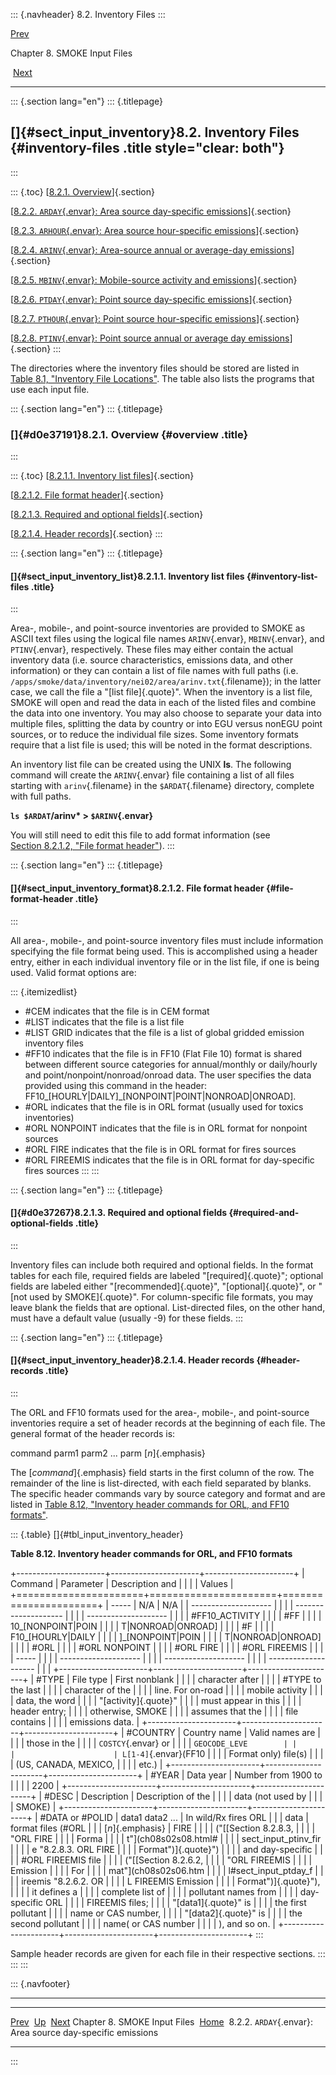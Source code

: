 ::: {.navheader}
8.2. Inventory Files
:::

[Prev](ch08.html) 

Chapter 8. SMOKE Input Files

 [Next](ch08s02s02.html)

------------------------------------------------------------------------

::: {.section lang="en"}
::: {.titlepage}
<div>

<div>

[]{#sect_input_inventory}8.2. Inventory Files {#inventory-files .title style="clear: both"}
---------------------------------------------

</div>

</div>
:::

::: {.toc}
[[8.2.1. Overview](ch08s02.html#d0e37191)]{.section}

[[8.2.2. `ARDAY`{.envar}: Area source day-specific
emissions](ch08s02s02.html)]{.section}

[[8.2.3. `ARHOUR`{.envar}: Area source hour-specific
emissions](ch08s02s03.html)]{.section}

[[8.2.4. `ARINV`{.envar}: Area-source annual or average-day
emissions](ch08s02s04.html)]{.section}

[[8.2.5. `MBINV`{.envar}: Mobile-source activity and
emissions](ch08s02s05.html)]{.section}

[[8.2.6. `PTDAY`{.envar}: Point source day-specific
emissions](ch08s02s06.html)]{.section}

[[8.2.7. `PTHOUR`{.envar}: Point source hour-specific
emissions](ch08s02s07.html)]{.section}

[[8.2.8. `PTINV`{.envar}: Point source annual or average day
emissions](ch08s02s08.html)]{.section}
:::

The directories where the inventory files should be stored are listed in
[Table 8.1, "Inventory File
Locations"](ch08.html#tbl_input_inventory_files "Table 8.1. Inventory File Locations").
The table also lists the programs that use each input file.

::: {.section lang="en"}
::: {.titlepage}
<div>

<div>

### []{#d0e37191}8.2.1. Overview {#overview .title}

</div>

</div>
:::

::: {.toc}
[[8.2.1.1. Inventory list
files](ch08s02.html#sect_input_inventory_list)]{.section}

[[8.2.1.2. File format
header](ch08s02.html#sect_input_inventory_format)]{.section}

[[8.2.1.3. Required and optional
fields](ch08s02.html#d0e37267)]{.section}

[[8.2.1.4. Header
records](ch08s02.html#sect_input_inventory_header)]{.section}
:::

::: {.section lang="en"}
::: {.titlepage}
<div>

<div>

#### []{#sect_input_inventory_list}8.2.1.1. Inventory list files {#inventory-list-files .title}

</div>

</div>
:::

Area-, mobile-, and point-source inventories are provided to SMOKE as
ASCII text files using the logical file names `ARINV`{.envar},
`MBINV`{.envar}, and `PTINV`{.envar}, respectively. These files may
either contain the actual inventory data (i.e. source characteristics,
emissions data, and other information) or they can contain a list of
file names with full paths (i.e.
`/apps/smoke/data/inventory/nei02/area/arinv.txt`{.filename}); in the
latter case, we call the file a "[list file]{.quote}". When the
inventory is a list file, SMOKE will open and read the data in each of
the listed files and combine the data into one inventory. You may also
choose to separate your data into multiple files, splitting the data by
country or into EGU versus nonEGU point sources, or to reduce the
individual file sizes. Some inventory formats require that a list file
is used; this will be noted in the format descriptions.

An inventory list file can be created using the UNIX **ls**. The
following command will create the `ARINV`{.envar} file containing a list
of all files starting with `arinv`{.filename} in the `$ARDAT`{.filename}
directory, complete with full paths.

**`ls $ARDAT`/arinv\* \> `$ARINV`{.envar}**

You will still need to edit this file to add format information (see
[Section 8.2.1.2, "File format
header"](ch08s02.html#sect_input_inventory_format "8.2.1.2. File format header")).
:::

::: {.section lang="en"}
::: {.titlepage}
<div>

<div>

#### []{#sect_input_inventory_format}8.2.1.2. File format header {#file-format-header .title}

</div>

</div>
:::

All area-, mobile-, and point-source inventory files must include
information specifying the file format being used. This is accomplished
using a header entry, either in each individual inventory file or in the
list file, if one is being used. Valid format options are:

::: {.itemizedlist}
-   \#CEM indicates that the file is in CEM format
-   \#LIST indicates that the file is a list file
-   \#LIST GRID indicates that the file is a list of global gridded
    emission inventory files
-   \#FF10 indicates that the file is in FF10 (Flat File 10) format is
    shared between different source categories for annual/monthly or
    daily/hourly and point/nonpoint/nonroad/onroad data. The user
    specifies the data provided using this command in the header:
    FF10\_\[HOURLY\|DAILY\]\_\[NONPOINT\|POINT\|NONROAD\|ONROAD\].
-   \#ORL indicates that the file is in ORL format (usually used for
    toxics inventories)
-   \#ORL NONPOINT indicates that the file is in ORL format for nonpoint
    sources
-   \#ORL FIRE indicates that the file is in ORL format for fires
    sources
-   \#ORL FIREEMIS indicates that the file is in ORL format for
    day-specific fires sources
:::
:::

::: {.section lang="en"}
::: {.titlepage}
<div>

<div>

#### []{#d0e37267}8.2.1.3. Required and optional fields {#required-and-optional-fields .title}

</div>

</div>
:::

Inventory files can include both required and optional fields. In the
format tables for each file, required fields are labeled
"[required]{.quote}"; optional fields are labeled either
"[recommended]{.quote}", "[optional]{.quote}", or "[not used by
SMOKE]{.quote}". For column-specific file formats, you may leave blank
the fields that are optional. List-directed files, on the other hand,
must have a default value (usually -9) for these fields.
:::

::: {.section lang="en"}
::: {.titlepage}
<div>

<div>

#### []{#sect_input_inventory_header}8.2.1.4. Header records {#header-records .title}

</div>

</div>
:::

The ORL and FF10 formats used for the area-, mobile-, and point-source
inventories require a set of header records at the beginning of each
file. The general format of the header records is:

command parm1 parm2 \... parm [*n*]{.emphasis}

The [*command*]{.emphasis} field starts in the first column of the row.
The remainder of the line is list-directed, with each field separated by
blanks. The specific header commands vary by source category and format
and are listed in [Table 8.12, "Inventory header commands for ORL, and
FF10
formats"](ch08s02.html#tbl_input_inventory_header "Table 8.12. Inventory header commands for ORL, and FF10 formats").

::: {.table}
[]{#tbl_input_inventory_header}

**Table 8.12. Inventory header commands for ORL, and FF10 formats**

+----------------------+----------------------+----------------------+
| Command              | Parameter            | Description and      |
|                      |                      | Values               |
+======================+======================+======================+
|   -----              | N/A                  | N/A                  |
| -------------------- |                      |                      |
| -------------------- |                      |                      |
| -------------------- |                      |                      |
|   \#FF10\_ACTIVITY   |                      |                      |
|   \#FF               |                      |                      |
| 10\_\[NONPOINT\|POIN |                      |                      |
| T\|NONROAD\|ONROAD\] |                      |                      |
|   \#F                |                      |                      |
| F10\_\[HOURLY\|DAILY |                      |                      |
| \]\_\[NONPOINT\|POIN |                      |                      |
| T\|NONROAD\|ONROAD\] |                      |                      |
|   \#ORL              |                      |                      |
|   \#ORL NONPOINT     |                      |                      |
|   \#ORL FIRE         |                      |                      |
|   \#ORL FIREEMIS     |                      |                      |
|   -----              |                      |                      |
| -------------------- |                      |                      |
| -------------------- |                      |                      |
| -------------------- |                      |                      |
+----------------------+----------------------+----------------------+
| \#TYPE               | File type            | First nonblank       |
|                      |                      | character after      |
|                      |                      | \#TYPE to the last   |
|                      |                      | character of the     |
|                      |                      | line. For on-road    |
|                      |                      | mobile activity      |
|                      |                      | data, the word       |
|                      |                      | "[activity]{.quote}" |
|                      |                      | must appear in this  |
|                      |                      | header entry;        |
|                      |                      | otherwise, SMOKE     |
|                      |                      | assumes that the     |
|                      |                      | file contains        |
|                      |                      | emissions data.      |
+----------------------+----------------------+----------------------+
| \#COUNTRY            | Country name         | Valid names are      |
|                      |                      | those in the         |
|                      |                      | `COSTCY`{.envar} or  |
|                      |                      | `GEOCODE_LEVE        |
|                      |                      | L[1-4]`{.envar}(FF10 |
|                      |                      | Format only) file(s) |
|                      |                      | (US, CANADA, MEXICO, |
|                      |                      | etc.)                |
+----------------------+----------------------+----------------------+
| \#YEAR               | Data year            | Number from 1900 to  |
|                      |                      | 2200                 |
+----------------------+----------------------+----------------------+
| \#DESC               | Description          | Description of the   |
|                      |                      | data (not used by    |
|                      |                      | SMOKE)               |
+----------------------+----------------------+----------------------+
| \#DATA or \#POLID    | data1 data2 \...     | In wild/Rx fires ORL |
|                      | data                 | format files (\#ORL  |
|                      | [*n*]{.emphasis}     | FIRE                 |
|                      |                      | ("[[Section 8.2.8.3, |
|                      |                      | "ORL FIRE            |
|                      |                      | Forma                |
|                      |                      | t"](ch08s02s08.html# |
|                      |                      | sect_input_ptinv_fir |
|                      |                      | e "8.2.8.3. ORL FIRE |
|                      |                      |  Format")]{.quote}") |
|                      |                      | and day-specific     |
|                      |                      | \#ORL FIREEMIS file  |
|                      |                      | ("[[Section 8.2.6.2, |
|                      |                      | "ORL FIREEMIS        |
|                      |                      | Emission             |
|                      |                      | For                  |
|                      |                      | mat"](ch08s02s06.htm |
|                      |                      | l#sect_input_ptday_f |
|                      |                      | ireemis "8.2.6.2. OR |
|                      |                      | L FIREEMIS Emission  |
|                      |                      | Format")]{.quote}"), |
|                      |                      | it defines a         |
|                      |                      | complete list of     |
|                      |                      | pollutant names from |
|                      |                      | day-specific ORL     |
|                      |                      | FIREEMIS files;      |
|                      |                      | "[data1]{.quote}" is |
|                      |                      | the first pollutant  |
|                      |                      | name or CAS number,  |
|                      |                      | "[data2]{.quote}" is |
|                      |                      | the second pollutant |
|                      |                      | name( or CAS number  |
|                      |                      | ), and so on.        |
+----------------------+----------------------+----------------------+
:::

Sample header records are given for each file in their respective
sections.
:::
:::
:::

::: {.navfooter}

------------------------------------------------------------------------

  ------------------------------- -------------------- -------------------------------------------------------------
  [Prev](ch08.html)                 [Up](ch08.html)                                          [Next](ch08s02s02.html)
  Chapter 8. SMOKE Input Files     [Home](index.html)     8.2.2. `ARDAY`{.envar}: Area source day-specific emissions
  ------------------------------- -------------------- -------------------------------------------------------------
:::

